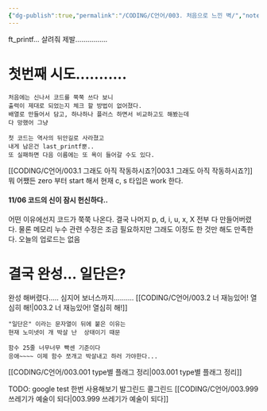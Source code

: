 ```yaml
---
{"dg-publish":true,"permalink":"/CODING/C언어/003. 처음으로 느낀 벽/","noteIcon":"2"}
---
```


ft_printf...
살려줘 제발................
# 첫번째 시도...........

	처음에는 신나서 코드를 쭉쭉 쓰다 보니
	출력이 제대로 되었는지 체크 할 방법이 없어졌다.
	배열로 만들어서 담고, 하나하나 플러스 하면서 비교하고도 해봤는데
	다 망했어 그냥

	첫 코드는 역사의 뒤안길로 사라졌고
	내게 남은건 last_printf뿐..
	또 실패하면 다음 이름에는 또 욕이 들어갈 수도 있다.
[[CODING/C언어/003.1 그래도 아직 작동하시죠?\|003.1 그래도 아직 작동하시죠?]]
	뭐 어쨌든 zero 부터 start 해서 현재 c, s 타입은 work 한다.

#### 11/06 코드의 신이 잠시 헌신하다..
어떤 이유에선지 코드가 쭉쭉 나온다.
결국 나머지 p, d, i, u, x, X 전부 다 만들어버렸다.
물론 메모리 누수 관련 수정은 조금 필요하지만 그래도 이정도 한 것만 해도 만족한다.
오늘의 업로드는 없음

# 결국 완성... 일단은?
완성 해버렸다.....
심지어 보너스까지..........
[[CODING/C언어/003.2 너 재능있어! 열심히 해!\|003.2 너 재능있어! 열심히 해!]]

	"일단은" 이라는 문자열이 뒤에 붙은 이유는
	현재 노미넷이 개 박살 난  상태이기 때문
	
	함수 25줄 너무너무 빡센 기준이다
	응애~~~~ 이제 함수 쪼개고 박살내고 하러 가야한다...

[[CODING/C언어/003.001 type별 플래그 정리\|003.001 type별 플래그 정리]]

TODO: google test 한번 사용해보기
발그린드 콜그린드
[[CODING/C언어/003.999 쓰레기가 예술이 되다\|003.999 쓰레기가 예술이 되다]]